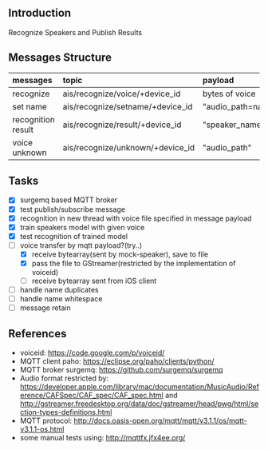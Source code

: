 ## Introduction
Recognize Speakers and Publish Results

## Messages Structure
| messages           |                          topic         |        payload    |
|:-------------------|:---------------------------------------|:------------------|
| recognize          | ais/recognize/voice/+device_id         | bytes of voice    |
| set name           | ais/recognize/setname/+device_id       | "audio_path=name" |
| recognition result | ais/recognize/result/+device_id  | "speaker_name"    |
| voice unknown      | ais/recognize/unknown/+device_id | "audio_path"      |

## Tasks
- [x] surgemq based MQTT broker
- [x] test publish/subscribe message
- [x] recognition in new thread with voice file specified in message payload
- [x] train speakers model with given voice
- [x] test recognition of trained model
- [ ] voice transfer by mqtt payload?(try..)
    - [x] receive bytearray(sent by mock-speaker), save to file
    - [x] pass the file to GStreamer(restricted by the implementation of voiceid)
    - [ ] receive bytearray sent from iOS client
- [ ] handle name duplicates
- [ ] handle name whitespace
- [ ] message retain

## References
* voiceid: https://code.google.com/p/voiceid/
* MQTT client paho: https://eclipse.org/paho/clients/python/
* MQTT broker surgemq: https://github.com/surgemq/surgemq
* Audio format restricted by: https://developer.apple.com/library/mac/documentation/MusicAudio/Reference/CAFSpec/CAF_spec/CAF_spec.html and http://gstreamer.freedesktop.org/data/doc/gstreamer/head/pwg/html/section-types-definitions.html
* MQTT protocol: http://docs.oasis-open.org/mqtt/mqtt/v3.1.1/os/mqtt-v3.1.1-os.html
* some manual tests using: http://mqttfx.jfx4ee.org/ 